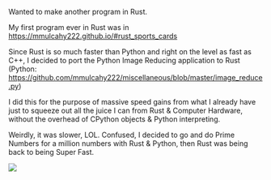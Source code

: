 Wanted to make another program in Rust. 

My first program ever in Rust was in https://mmulcahy222.github.io/#rust_sports_cards

Since Rust is so much faster than Python and right on the level as fast as C++, I decided to port the Python Image Reducing application to Rust (Python: https://github.com/mmulcahy222/miscellaneous/blob/master/image_reduce.py)

I did this for the purpose of massive speed gains from what I already have just to squeeze out all the juice I can from Rust & Computer Hardware, without the overhead of CPython objects & Python interpreting.

Weirdly, it was slower, LOL. Confused, I decided to go and do Prime Numbers for a million numbers with Rust & Python, then Rust was being back to being Super Fast.

![](images/image_reduce_code.png)